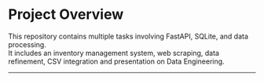 # Project Overview  

This repository contains multiple tasks involving FastAPI, SQLite, and data processing.<br> It includes an inventory management system, web scraping, data refinement, CSV integration and presentation on Data Engineering. 

---